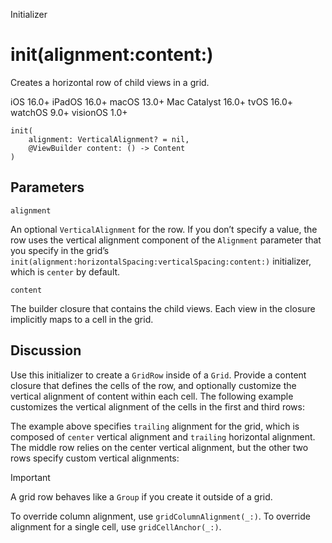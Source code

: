 Initializer

# init(alignment:content:)

Creates a horizontal row of child views in a grid.

iOS 16.0+  iPadOS 16.0+  macOS 13.0+  Mac Catalyst 16.0+  tvOS 16.0+  watchOS
9.0+  visionOS 1.0+

    
    
    init(
        alignment: VerticalAlignment? = nil,
        @ViewBuilder content: () -> Content
    )

##  Parameters

`alignment`

    

An optional `VerticalAlignment` for the row. If you don’t specify a value, the
row uses the vertical alignment component of the `Alignment` parameter that
you specify in the grid’s
`init(alignment:horizontalSpacing:verticalSpacing:content:)` initializer,
which is `center` by default.

`content`

    

The builder closure that contains the child views. Each view in the closure
implicitly maps to a cell in the grid.

## Discussion

Use this initializer to create a `GridRow` inside of a `Grid`. Provide a
content closure that defines the cells of the row, and optionally customize
the vertical alignment of content within each cell. The following example
customizes the vertical alignment of the cells in the first and third rows:

The example above specifies `trailing` alignment for the grid, which is
composed of `center` vertical alignment and `trailing` horizontal alignment.
The middle row relies on the center vertical alignment, but the other two rows
specify custom vertical alignments:

Important

A grid row behaves like a `Group` if you create it outside of a grid.

To override column alignment, use `gridColumnAlignment(_:)`. To override
alignment for a single cell, use `gridCellAnchor(_:)`.

